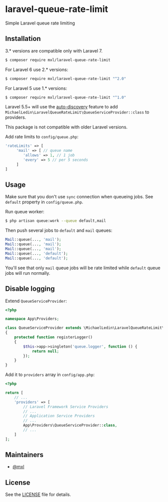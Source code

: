 # laravel-queue-rate-limit
Simple Laravel queue rate limiting

## Installation

3.* versions are compatible only with Laravel 7.

```bash
$ composer require mxl/laravel-queue-rate-limit
```

For Laravel 6 use 2.* versions:

```bash
$ composer require mxl/laravel-queue-rate-limit "^2.0"
```

For Laravel 5 use 1.* versions:

```bash
$ composer require mxl/laravel-queue-rate-limit "^1.0"
```

Laravel 5.5+ will use the [auto-discovery](https://medium.com/@taylorotwell/package-auto-discovery-in-laravel-5-5-ea9e3ab20518) feature to add `MichaelLedin\LaravelQueueRateLimit\QueueServiceProvider::class` to providers.

This package is not compatible with older Laravel versions.

Add rate limits to `config/queue.php`:

```php
'rateLimits' => [
     'mail' => [ // queue name
        'allows' => 1, // 1 job
        'every' => 5 // per 5 seconds
     ]
]
```

## Usage

Make sure that you don't use `sync` connection when queueing jobs. See `default` property in `config/queue.php`.

Run queue worker:

```bash
$ php artisan queue:work --queue default,mail
```

Then push several jobs to `default` and `mail` queues:

```php
Mail::queue(..., 'mail');
Mail::queue(..., 'mail');
Mail::queue(..., 'mail');
Mail::queue(..., 'default');
Mail::queue(..., 'default');
```

You'll see that only `mail` queue jobs will be rate limited while `default` queue jobs will run normally.

## Disable logging

Extend `QueueServiceProvider`:

```php
<?php

namespace App\Providers;

class QueueServiceProvider extends \MichaelLedin\LaravelQueueRateLimit\QueueServiceProvider
{
    protected function registerLogger()
    {
        $this->app->singleton('queue.logger', function () {
            return null;
        });
    }
}
```

Add it to `providers` array in `config/app.php`:

```php
<?php

return [
    // ...
    'providers' => [
        // Laravel Framework Service Providers
        // ...
        // Application Service Providers
        // ...
        App\Providers\QueueServiceProvider::class,
        // ...
    ]
];
```

## Maintainers

- [@mxl](https://github.com/mxl)

## License

See the [LICENSE](https://github.com/mxl/laravel-queue-rate-limit/blob/master/LICENSE) file for details.


